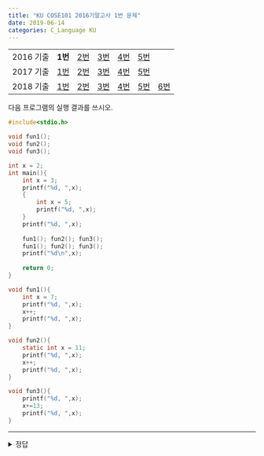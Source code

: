 ```yaml
---
title: "KU COSE101 2016기말고사 1번 문제"
date: 2019-06-14
categories: C_Language KU
---
```


| | | | | | | |
|:---------:|:---:|:---:|:---:|:---:|:---:|-----|
| 2016 기출 | **1번** | [2번](https://detegice.github.io/COSE101-2016Final-Pro2) | [3번](https://detegice.github.io/COSE101-2016Final-Pro3) | [4번](https://detegice.github.io/COSE101-2016Final-Pro4) | [5번](https://detegice.github.io/COSE101-2016Final-Pro5) |     |
| 2017 기출 | [1번](https://detegice.github.io/COSE101-2017Final-Pro1) | [2번](https://detegice.github.io/COSE101-2017Final-Pro2) | [3번](https://detegice.github.io/COSE101-2017Final-Pro3) | [4번](https://detegice.github.io/COSE101-2017Final-Pro4) | [5번](https://detegice.github.io/COSE101-2017Final-Pro5) |     |
| 2018 기출 | [1번](https://detegice.github.io/COSE101-2018Final-Pro1) | [2번](https://detegice.github.io/COSE101-2018Final-Pro2) | [3번](https://detegice.github.io/COSE101-2018Final-Pro3) | [4번](https://detegice.github.io/COSE101-2018Final-Pro4) | [5번](https://detegice.github.io/COSE101-2018Final-Pro5) | [6번](https://detegice.github.io/COSE101-2018Final-Pro6) |

다음 프로그램의 실행 결과를 쓰시오.

~~~c
#include<stdio.h>

void fun1();
void fun2();
void fun3();

int x = 2;
int main(){
	int x = 3;
	printf("%d, ",x);
	{
		int x = 5;
		printf("%d, ",x);
	}
	printf("%d, ",x);
	
	fun1(); fun2(); fun3();
	fun1(); fun2(); fun3();
	printf("%d\n",x);
	
	return 0;
}

void fun1(){
	int x = 7;
	printf("%d, ",x);
	x++;
	printf("%d, ",x);
}

void fun2(){
	static int x = 11;
	printf("%d, ",x);
	x++;
	printf("%d, ",x);
}

void fun3(){
	printf("%d, ",x);
	x+=13;
	printf("%d, ",x);
}
~~~

***

<details><summary>정답</summary>

{% highlight text %}
3, 5, 3, 7, 8, 11, 12, 2, 15, 7, 8, 12, 13, 15, 28, 3

1) 3 : main::x의 3
2) 5 : main함수 안에 중괄호 블록 안의 x 5
3) 3 : main::x의 3
4) 7 : fun1::x의 7
5) 8 : fun1::x가 1이 더해졌기 때문에 8
6) 11 : fun2::x의 11
7) 12 : fun2::x가 1이 더해졌기 때문에 12
8) 2 : global::x의 2
9) 15 : global::x가 13이 더해졌기 때문에 15
10) 7 : fun1::x의 7
11) 8 : fun1::x가 1이 더해졌기 때문에 8
12) 12 : fun2::x는 static 변수이기 때문에 전에 저장되있던 fun2::x의 값인 12가 출력
13) 13 : fun2::x가 1이 더해졌기 때문에 13
14) 15 : global::x의 15
15) 28 : global::x가 13이 더해졌기 때문에 28
16) 3 : main::x의 3

{% endhighlight %}

</details>

